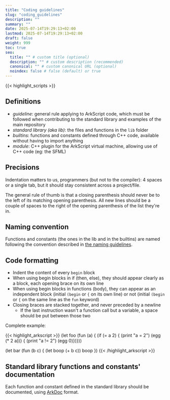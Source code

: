 ```yaml
---
title: "Coding guidelines"
slug: "coding_guidelines"
description: ""
summary: ""
date: 2025-07-14T19:29:13+02:00
lastmod: 2025-07-14T19:29:13+02:00
draft: false
weight: 999
toc: true
seo:
  title: "" # custom title (optional)
  description: "" # custom description (recommended)
  canonical: "" # custom canonical URL (optional)
  noindex: false # false (default) or true
---
```


{{< highlight_scripts >}}

## Definitions

- *guideline*: general rule applying to ArkScript code, which must be followed when contributing to the standard library and examples of the main repository
- *standard library (aka lib)*: the files and functions in the `lib` folder
- *builtins*: functions and constants defined through C++ code, available without having to import anything
- *module*: C++ plugin for the ArkScript virtual machine, allowing use of C++ code (eg: the SFML)

## Precisions

Indentation matters to us, programmers (but not to the compiler): 4 spaces or a single tab, but it should stay consistent across a project/file.

The general rule of thumb is that a closing parenthesis should never be to the left of its matching opening parenthesis. All new lines should be a couple of spaces to the right of the opening parenthesis of the list they're in.

## Naming convention

Functions and constants (the ones in the lib and in the builtins) are named following the convention described in [the naming guidelines](/docs/guides/naming).

## Code formatting

- Indent the content of every `begin` block
- When using begin blocks in if (then, else), they should appear clearly as a block, each opening brace on its own line
- When using begin blocks in functions (body), they can appear as an independent block (initial `(begin` or `{` on its own line) or not (initial `(begin` or `{` on the same line as the `fun` keyword)
- Closing braces are stacked together, and never preceded by a newline
    - If the last instruction wasn't a function call but a variable, a space should be put between those two

Complete example:

{{< highlight_arkscript >}}
(let foo (fun (a) {
    (if (= a 2)
        {
            (print "a = 2")
            (egg (* 2 a))}
        {
            (print "a != 2")
            (egg 0)})}))

(let bar (fun (b c) {
    (let boop (+ b c))
    boop })
{{< /highlight_arkscript >}}

## Standard library functions and constants' documentation

Each function and constant defined in the standard library should be documented, using [ArkDoc](/docs/guides/arkdoc) format.

